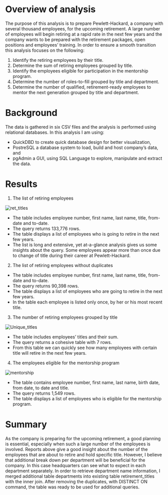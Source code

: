 # Overview of analysis

The purpose of this analysis is to prepare Pewlett-Hackard, a company with several thousand employees, for the upcoming retirement. A large number of employees will begin retiring at a rapid rate in the next few years and the company wants to be prepared with the retirement packages, open positions and employees’ training. In order to ensure a smooth transition this analysis focuses on the following:

1. Identify the retiring employees by their title.
2. Determine the sum of retiring employees grouped by title.
3. Identify the employees eligible for participation in the mentorship program.
4. Determine the number of roles-to-fill grouped by title and department.
5. Determine the number of qualified, retirement-ready employees to mentor the next generation grouped by title and department.

# Background
The data is gathered in six CSV files and the analysis is performed using relational databases. In this analysis I am using:

- QuickDBD to create quick database design for better visualization,
- PostreSQL a database system to load, build and host company’s data, and
- pgAdmin a GUI, using SQL Language to explore, manipulate and extract the data.


# Results
1. The list of retiring employees


![ret_titles](https://user-images.githubusercontent.com/107443962/183271069-ef92ad10-3749-4bff-ad2a-b5458356fbeb.png)


- The table includes employee number, first name, last name, title, from-date and to-date.
- The query returns 133,776 rows.
- The table displays a list of employees who is going to retire in the next few years.
- The list is long and extensive, yet at-a-glance analysis gives us some insights about the query. Some employees appear more than once due to change of title during their career at Pewlett-Hackard.

2. The list of retiring employees without duplicates

- The table includes employee number, first name, last name, title, from-date and to-date.
- The query returns 90,398 rows.
- The table displays a list of employees who are going to retire in the next few years.
- In the table each employee is listed only once, by her or his most recent title.

3. The number of retiring employees grouped by title

![Unique_titles](https://user-images.githubusercontent.com/107443962/183271111-b23b4a36-a082-4ee0-81e6-20e863a74f93.png)

- The table includes employees’ titles and their sum.
- The query returns a cohesive table with 7 rows.
- From this table we can quickly see how many employees with certain title will retire in the next few years.

4. The employees eligible for the mentorship program

![mentorship](https://user-images.githubusercontent.com/107443962/183271121-db1a91a1-d1de-49ca-bd21-788c640f3793.png)

- The table contains employee number, first name, last name, birth date, from date, to date and title.
- The query returns 1,549 rows.
- The table displays a list of employees who is eligible for the mentorship program.

# Summary

As the company is preparing for the upcoming retirement, a good planning is essential, especially when such a large number of the employees is involved. Reports above give a good insight about the number of the employees that are about to retire and hold specific title. However, I believe that additional break down per department will be beneficial for the company. In this case headquarters can see what to expect in each department separately. In order to retrieve department name information, I merged additional table departments into existing table retirement_titles with the inner join. After removing the duplicates, with DISTINCT ON command, the table was ready to be used for additional queries.

